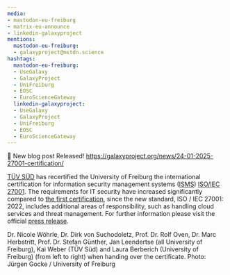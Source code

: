 ```yaml
---
media:
- mastodon-eu-freiburg
- matrix-eu-announce
- linkedin-galaxyproject
mentions:
  mastodon-eu-freiburg:
  - galaxyproject@mstdn.science
hashtags:
  mastodon-eu-freiburg:
  - UseGalaxy
  - GalaxyProject
  - UniFreiburg
  - EOSC
  - EuroScienceGateway
  linkedin-galaxyproject:
  - UseGalaxy
  - GalaxyProject
  - UniFreiburg
  - EOSC
  - EuroScienceGateway
---
```

📝 New blog post Released!
https://galaxyproject.org/news/24-01-2025-27001-certification/

[TÜV SÜD](https://www.tuvsud.com) has recertified the University of Freiburg the international certification for information security management systems ([ISMS](https://en.wikipedia.org/wiki/Information_security_management)) [ISO/IEC 27001](https://en.wikipedia.org/wiki/ISO/IEC_27001). The requirements for IT security have increased significantly compared to [the first certification](https://www.pr.uni-freiburg.de/pm/2022/it-sicherheitsmanagement-der-universitaet-freiburg-durch-tuev-sued-zertifiziert), since the new standard, ISO / IEC 27001: 2022, includes additional areas of responsibility, such as handling cloud services and threat management. For further information please visit the official [press release](https://uni-freiburg.de/informationssicherheitsmanagement-der-universitaet-freiburg-durch-tuev-sued-rezertifiziert/).

Dr. Nicole Wöhrle, Dr. Dirk von Suchodoletz, Prof. Dr. Rolf Oven, Dr. Marc Herbstritt, Prof. Dr. Stefan Günther, Jan Leendertse (all University of Freiburg), Kai Weber (TÜV Süd) and Laura Berberich (University of Freiburg) (from left to right) when handing over the certificate. Photo: Jürgen Gocke / University of Freiburg